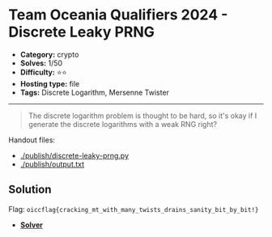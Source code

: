 # Team Oceania Qualifiers 2024 - Discrete Leaky PRNG

- **Category:** crypto
- **Solves:** 1/50
- **Difficulty:** ⭐️⭐️
- **Hosting type:** file
- **Tags:** Discrete Logarithm, Mersenne Twister

---

> The discrete logarithm problem is thought to be hard, so it's okay if I generate the discrete logarithms with a weak RNG right?


Handout files:

- [./publish/discrete-leaky-prng.py](./publish/discrete-leaky-prng.py)
- [./publish/output.txt](./publish/output.txt)

## Solution

Flag: `oiccflag{cracking_mt_with_many_twists_drains_sanity_bit_by_bit!}`


- [**Solver**](./solve/solv.sage)




